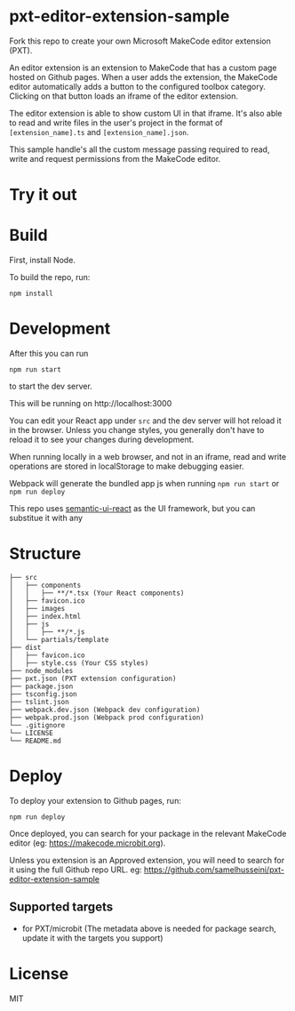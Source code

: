 # pxt-editor-extension-sample

Fork this repo to create your own Microsoft MakeCode editor extension (PXT).

An editor extension is an extension to MakeCode that has a custom page hosted on Github pages. 
When a user adds the extension, the MakeCode editor automatically adds a button to the configured toolbox category. Clicking on that button loads an iframe of the editor extension. 

The editor extension is able to show custom UI in that iframe. It's also able to read and write files in the user's project in the format of ``[extension_name].ts`` and ``[extension_name].json``.

This sample handle's all the custom message passing required to read, write and request permissions from the MakeCode editor.

# Try it out



# Build

First, install Node.

To build the repo, run:

```
npm install
```

# Development

After this you can run 
```
npm run start
```
to start the dev server.

This will be running on http://localhost:3000

You can edit your React app under ``src`` and the dev server will hot reload it in the browser. Unless you change styles, you generally don't have to reload it to see your changes during development.

When running locally in a web browser, and not in an iframe, read and write operations are stored in localStorage to make debugging easier.

Webpack will generate the bundled app js when running ``npm run start`` or ``npm run deploy``

This repo uses [semantic-ui-react](https://github.com/Semantic-Org/Semantic-UI-React) as the UI framework, but you can substitue it with any

# Structure

```
├── src
│   ├── components
│   │   ├── **/*.tsx (Your React components)
│   ├── favicon.ico
│   ├── images
│   ├── index.html
│   ├── js
│   │   ├── **/*.js
│   └── partials/template
├── dist
│   ├── favicon.ico
│   ├── style.css (Your CSS styles)
├── node_modules
├── pxt.json (PXT extension configuration)
├── package.json
├── tsconfig.json
├── tslint.json
├── webpack.dev.json (Webpack dev configuration)
├── webpak.prod.json (Webpack prod configuration)
└── .gitignore
└── LICENSE
└── README.md
```

# Deploy

To deploy your extension to Github pages, run:

```
npm run deploy
```

Once deployed, you can search for your package in the relevant MakeCode editor (eg: https://makecode.microbit.org).

Unless you extension is an Approved extension, you will need to search for it using the full Github repo URL. eg: https://github.com/samelhusseini/pxt-editor-extension-sample

## Supported targets

* for PXT/microbit
(The metadata above is needed for package search, update it with the targets you support)

# License 

MIT
